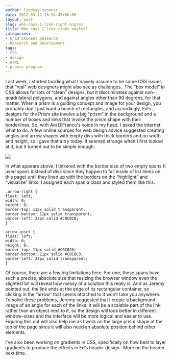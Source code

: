 ```yaml
---
author: lindsay-oconnor
date: 2012-03-12 18:54:45+00:00
layout: post
slug: who-says-i-like-right-angles
title: Who says I like right angles?
categories:
- Grad Student Research
- Research and Development
tags:
- CSS
- design
- HTML
- praxis program
---
```


Last week, I started tackling what I naively assume to be some CSS issues that “real” web designers might also see as challenges.  The “box model” in CSS allows for lots of “clean” designs, but it discriminates against non-quadrilateral polygons, and against angles other than 90 degrees, for that matter. When a prism is a guiding concept and image for your design, you probably don’t just want a bunch of rectangles, and accordingly, Ed’s designs for the Prism site involve a big “prism” in the background and a number of boxes and links that invoke the prism shape with their borderlines. So, with Ani DiFranco's voice in my head, I asked the internet what to do. A few online sources for web design advice suggested creating angles and arrow shapes with empty divs with thick borders and no width and height, so I gave that a try today. It seemed strange when I first looked at it, but it turned out to be simple enough.

![](https://lh4.googleusercontent.com/-AdpkkUhIrhA/T15W6Yk43WI/AAAAAAAABLc/QFQV1zfBj0g/s312/arrows-preview.jpg)

In what appears above, I tinkered with the border size of two empty spans (I used spans instead of divs since they happen to fall inside of list items on this page) until they lined up with the borders on the “highlight” and “visualize” links. I assigned each span a class and styled them like this:

```
.arrow-right {  
float: left;  
width: 0;  
height: 0;  
border-top: 11px solid transparent;  
border-bottom: 11px solid transparent;  
border-left: 22px solid #C0C0C0;  
}  

arrow-inset {   
float: left;  
width: 0;  
height: 0;  
border-top: 11px solid #C0C0C0;  
border-bottom: 11px solid #C0C0C0;  
border-left: 22px solid transparent;  
}
```


Of course, there are a few big limitations here. For one, these spans have such a precise, absolute size that resizing the browser window even the slightest bit will reveal how messy of a solution this really is. And as Jeremy pointed out, the link ends at the edge of its rectangular container, so clicking in the “arrow” that seems attached to it won’t take you anywhere. To solve these problems, Jeremy suggested that I create a background image of an angle for each of the links. It will be a scalable part of the link rather than an object next to it, so the design will look better in different window-sizes and the interface will be more logical and easier to use. Figuring this out will also help me as I work on the large prism shape at the top of the page since it will also need an absolute position behind other elements.

I’ve also been working on gradients in CSS, specifically on how best to layer gradients to produce the effects in Ed’s header design.  More on the header next time.
